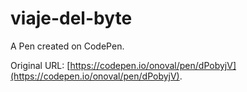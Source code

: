 # viaje-del-byte

A Pen created on CodePen.

Original URL: [https://codepen.io/onoval/pen/dPobyjV](https://codepen.io/onoval/pen/dPobyjV).


